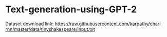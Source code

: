 # Text-generation-using-GPT-2
Dataset download link: https://raw.githubusercontent.com/karpathy/char-rnn/master/data/tinyshakespeare/input.txt
